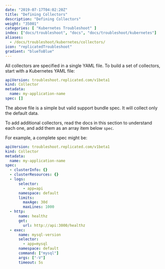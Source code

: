 ```yaml
---
date: "2019-07-17T04:02:20Z"
title: "Defining Collectors"
description: "Defining Collectors"
weight: "35001"
categories: [ "Kubernetes Troubleshoot" ]
index: ["docs/troubleshoot", "docs", "docs/troubleshoot/kubernetes"]
aliases:
  - /docs/troubleshoot/kubernetes/collectors/
icon: "replicatedTroubleshoot"
gradient: "blueToBlue"
---
```


All collectors are specified in a single YAML file. To build a set of collectors, start with a Kubernetes YAML file:

```yaml
apiVersion: troubleshoot.replicated.com/v1beta1
kind: Collector
metadata:
  name: my-application-name
spec: []
```

The above file is a simple but valid support bundle spec. It will collect only the default data.

To add additional collectors, read the docs in this section to understand each one, and add them as an array item below `spec`.

For example, a complete spec might be:

```yaml
apiVersion: troubleshoot.replicated.com/v1beta1
kind: Collector
metadata:
  name: my-application-name
spec:
  - clusterInfo: {}
  - clusterResources: {}
  - logs:
      selector:
        - app=api
      namespace: default
      limits:
        maxAge: 30d
        maxLines: 1000
  - http:
      name: healthz
      get:
        url: http://api:3000/healthz
  - exec:
      name: mysql-version
      selector:
        - app=mysql
      namespace: default
      command: ["mysql"]
      args: ["-V"]
      timeout: 5s
```
